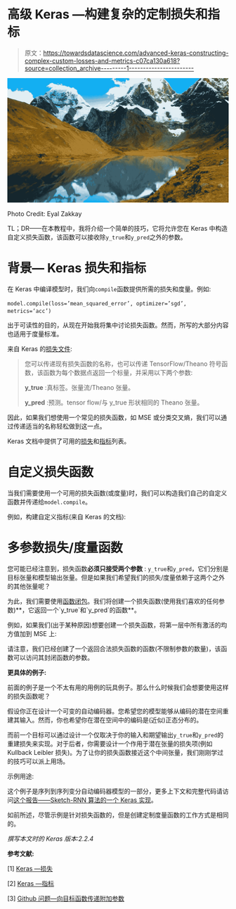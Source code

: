 # 高级 Keras —构建复杂的定制损失和指标

> 原文：<https://towardsdatascience.com/advanced-keras-constructing-complex-custom-losses-and-metrics-c07ca130a618?source=collection_archive---------1----------------------->

![](img/48eecadb1fdb25854284d75ee79540a1.png)

Photo Credit: Eyal Zakkay

TL；DR——在本教程中，我将介绍一个简单的技巧，它将允许您在 Keras 中构造自定义损失函数，该函数可以接收除`y_true`和`y_pred`之外的参数。

# 背景— Keras 损失和指标

在 Keras 中编译模型时，我们向`compile`函数提供所需的损失和度量。例如:

`model.compile(loss=’mean_squared_error’, optimizer=’sgd’, metrics=‘acc’)`

出于可读性的目的，从现在开始我将集中讨论损失函数。然而，所写的大部分内容也适用于度量标准。

来自 Keras 的[损失文件](https://keras.io/losses/):

> 您可以传递现有损失函数的名称，也可以传递 TensorFlow/Theano 符号函数，该函数为每个数据点返回一个标量，并采用以下两个参数:
> 
> **y_true** :真标签。张量流/Theano 张量。
> 
> **y_pred** :预测。tensor flow/与 y_true 形状相同的 Theano 张量。

因此，如果我们想使用一个常见的损失函数，如 MSE 或分类交叉熵，我们可以通过传递适当的名称轻松做到这一点。

Keras 文档中提供了可用的[损失](https://keras.io/losses/)和[指标](https://keras.io/metrics/)列表。

# 自定义损失函数

当我们需要使用一个可用的损失函数(或度量)时，我们可以构造我们自己的自定义函数并传递给`model.compile`。

例如，构建自定义指标(来自 Keras 的文档):

# 多参数损失/度量函数

您可能已经注意到，损失函数**必须只接受两个参数** : `y_true`和`y_pred`，它们分别是目标张量和模型输出张量。但是如果我们希望我们的损失/度量依赖于这两个之外的其他张量呢？

为此，我们需要使用[函数闭包](https://en.wikipedia.org/wiki/Closure_(computer_programming))。我们将创建一个损失函数(使用我们喜欢的任何参数)**，它返回一个`y_true`和`y_pred`的函数**。

例如，如果我们(出于某种原因)想要创建一个损失函数，将第一层中所有激活的均方值加到 MSE 上:

请注意，我们已经创建了一个返回合法损失函数的函数(不限制参数的数量)，该函数可以访问其封闭函数的参数。

**更具体的例子:**

前面的例子是一个不太有用的用例的玩具例子。那么什么时候我们会想要使用这样的损失函数呢？

假设你正在设计一个可变的自动编码器。您希望您的模型能够从编码的潜在空间重建其输入。然而，你也希望你在潜在空间中的编码是(近似)正态分布的。

而前一个目标可以通过设计一个仅取决于你的输入和期望输出`y_true`和`y_pred`的重建损失来实现。对于后者，你需要设计一个作用于潜在张量的损失项(例如 Kullback Leibler 损失)。为了让你的损失函数接近这个中间张量，我们刚刚学过的技巧可以派上用场。

示例用途:

这个例子是序列到序列变分自动编码器模型的一部分，更多上下文和完整代码请访问[这个报告——Sketch-RNN 算法的一个 Keras 实现](https://github.com/eyalzk/sketch_rnn_keras)。

如前所述，尽管示例是针对损失函数的，但是创建定制度量函数的工作方式是相同的。

*撰写本文时的 Keras 版本:2.2.4*

**参考文献:**

[1] [Keras —损失](https://keras.io/losses/)

[2] [Keras —指标](https://keras.io/metrics/)

[3] [Github 问题—向目标函数传递附加参数](https://github.com/keras-team/keras/issues/2121)